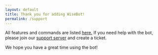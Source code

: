 ```yaml
---
layout: default
title: Thank you for adding WiseBot!
permalink: /support
---
```


All features and commands are listed [here.](./)
If you need help with the bot, please join our [support server](./support) and create a ticket.

We hope you have a great time using the bot!
